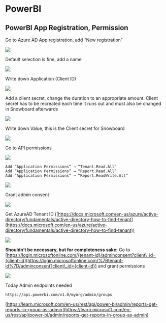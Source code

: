 # PowerBI



## PowerBI App Registration, Permission

Go to Azure AD App registration, add “New registration”

![](../.gitbook/assets/Untitled.png)

Default selection is fine, add a name

![](<../.gitbook/assets/Untitled 1.png>)

Write down Application (Client ID)

![](<../.gitbook/assets/Untitled 2.png>)

Add a client secret, change the duration to an appropriate amount. Client secret has to be recreated each time it runs out and must also be changed in Snowboard afterwards

![](<../.gitbook/assets/Untitled 3.png>)

Write down Value, this is the Client secret for Snowboard

![](<../.gitbook/assets/Untitled 4.png>)

Go to API permissions

![](<../.gitbook/assets/Untitled 5.png>)

```
Add “Application Permissions” → “Tenant.Read.All” 
Add “Application Permissions” → “Report.Read.All” 
Add “Application Permissions” → “Report.ReadWrite.All”
```

![](<../.gitbook/assets/Untitled 6.png>)

Grant admin consent

![](<../.gitbook/assets/Untitled 7.png>)

Get AzureAD Tenant ID ([https://docs.microsoft.com/en-us/azure/active-directory/fundamentals/active-directory-how-to-find-tenant](https://docs.microsoft.com/en-us/azure/active-directory/fundamentals/active-directory-how-to-find-tenant))

![](<../.gitbook/assets/Untitled 8.png>)

**Shouldn’t be necessary, but for completeness sake:** Go to [https://login.microsoftonline.com/{tenant-id}/adminconsent?client\_id={client-id](https://login.microsoftonline.com/%7Btenant-id%7D/adminconsent?client\_id={client-id)} and grant permissions

![](<../.gitbook/assets/Untitled 9.png>)

Today Admin endpoints needed

`https://api.powerbi.com/v1.0/myorg/admin/groups`

[https://learn.microsoft.com/en-us/rest/api/power-bi/admin/reports-get-reports-in-group-as-admin](https://learn.microsoft.com/en-us/rest/api/power-bi/admin/reports-get-reports-in-group-as-admin)
